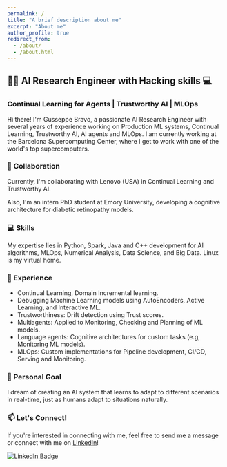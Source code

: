 ```yaml
---
permalink: /
title: "A brief description about me"
excerpt: "About me"
author_profile: true
redirect_from: 
  - /about/
  - /about.html
---
```



## 👨‍💻 AI Research Engineer with Hacking skills 💻
### Continual Learning for Agents | Trustworthy AI | MLOps

Hi there! I'm Gusseppe Bravo, a passionate AI Research Engineer with several years of experience working on Production ML systems, Continual Learning, Trustworthy AI, AI agents and MLOps. I am currently working at the Barcelona Supercomputing Center, where I get to work with one of the world's top supercomputers.

### 🤝 Collaboration

Currently, I'm collaborating with Lenovo (USA) in Continual Learning and Trustworthy AI.

Also, I'm an intern PhD student at Emory University, developing a cognitive architecture for diabetic retinopathy models.

### 💻 Skills
My expertise lies in Python, Spark, Java and C++ development for AI algorithms, MLOps, Numerical Analysis, Data Science, and Big Data. Linux is my virtual home.

### 🔬 Experience
- Continual Learning, Domain Incremental learning.
- Debugging Machine Learning models using AutoEncoders, Active Learning, and Interactive ML.
- Trustworthiness: Drift detection using Trust scores. 
- Multiagents: Applied to Monitoring, Checking and Planning of ML models.
- Language agents: Cognitive architectures for custom tasks (e.g, Monitoring ML models). 
- MLOps: Custom implementations for Pipeline development, CI/CD, Serving and Monitoring.

### 🌟 Personal Goal
I dream of creating an AI system that learns to adapt to different scenarios in real-time, just as humans adapt to situations naturally.

### 📫 Let's Connect!
If you're interested in connecting with me, feel free to send me a message or connect with me on [LinkedIn](https://www.linkedin.com/in/gusseppebravo/)!

[![LinkedIn Badge](https://img.shields.io/badge/LinkedIn--_.svg?style=social&logo=linkedin)](https://www.linkedin.com/in/gusseppebravo/)
